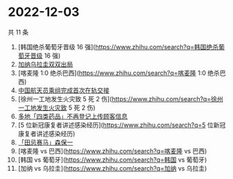 # 2022-12-03

共 11 条

<!-- BEGIN -->
<!-- 最后更新时间 Sat Dec 03 2022 17:08:55 GMT+0800 (China Standard Time) -->

1. [韩国绝杀葡萄牙晋级 16 强](https://www.zhihu.com/search?q=韩国绝杀葡萄牙晋级 16 强)
1. [加纳乌拉圭双双出局](https://www.zhihu.com/search?q=加纳乌拉圭双双出局)
1. [喀麦隆 1:0 绝杀巴西](https://www.zhihu.com/search?q=喀麦隆 1:0 绝杀巴西)
1. [中国航天员乘组完成首次在轨交接](https://www.zhihu.com/search?q=中国航天员乘组完成首次在轨交接)
1. [徐州一工地发生火灾致 5 死 2 伤](https://www.zhihu.com/search?q=徐州一工地发生火灾致 5 死 2 伤)
1. [多地「四类药品」不再登记上传顾客信息](https://www.zhihu.com/search?q=多地「四类药品」不再登记上传顾客信息)
1. [5 位新冠康复者讲述感染经历](https://www.zhihu.com/search?q=5 位新冠康复者讲述感染经历)
1. [「田忌赛马」森保一](https://www.zhihu.com/search?q=「田忌赛马」森保一)
1. [喀麦隆 vs 巴西](https://www.zhihu.com/search?q=喀麦隆 vs 巴西)
1. [韩国 vs 葡萄牙](https://www.zhihu.com/search?q=韩国 vs 葡萄牙)
1. [加纳 vs 乌拉圭](https://www.zhihu.com/search?q=加纳 vs 乌拉圭)

<!-- END -->
